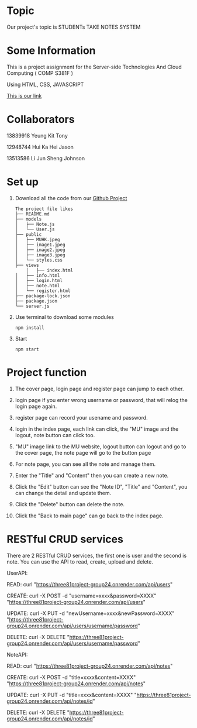 # Topic
Our project's topic is STUDENTs TAKE NOTES SYSTEM

# Some Information
This is a project assignment for the Server-side Technologies And Cloud Computing ( COMP S381F ) 

Using HTML, CSS, JAVASCRIPT

[This is our link](https://three81project-group24.onrender.com)

# Collaborators
13839918 Yeung Kit Tony

12948744 Hui Ka Hei Jason

13513586 Li Jun Sheng Johnson

# Set up 
1. Download all the code from our [Github Project](https://github.com/JohnsonLJS/381project_group24)
	```
   The project file likes
	├── README.md
	├── models
 	│   ├── Note.js
	│   └── User.js
	├── public
	│   ├── MUHK.jpeg
	│   ├── image1.jpeg
	│   ├── image2.jpeg
 	│   ├── image3.jpeg
	│   └── styles.css
	├──	views
    	│	├── index.html
   	│ 	├── info.html
   	│ 	├── login.html
	│	├── note.html 
	│	└── register.html
	├── package-lock.json
	├── package.json
	└── server.js
    ```
3. Use terminal to download some modules
	```
 	npm install
	```

4. Start
	```
	npm start
	```
 # Project function
 1. The cover page, login page and register page can jump to each other.

 2. login page if you enter wrong username or password, that will relog the login page again.

 3. register page can record your usename and password.

 4. login in the index page, each link can click, the "MU" image and the logout, note button can cilck too.

 5. "MU" image link to the MU website, logout button can logout and go to the cover page, the note page will go to the button page
 
 6. For note page, you can see all the note and manage them.
 
 7. Enter the "Title" and "Content" then you can create a new note.
 
 8. Click the "Edit" button can see the "Note ID", "Title" and "Content", you can change the detail and update them.
 
 9. Click the "Delete" button can delete the note.
 
 10. Click the "Back to main page" can go back to the index page.

#  RESTful CRUD services 
There are 2 RESTful CRUD services, the first one is user and the second is note. You can use the API to read, create, upload and delete.

UserAPI:

READ:
curl "https://three81project-group24.onrender.com/api/users"

CREATE:
curl -X POST -d "username=xxxx&password=XXXX" "https://three81project-group24.onrender.com/api/users"

UPDATE:
curl -X PUT -d "newUsername=xxxx&newPassword=XXXX" "https://three81project-group24.onrender.com/api/users/username/password"

DELETE:
curl -X DELETE "https://three81project-group24.onrender.com/api/users/username/password"

NoteAPI:

READ:
curl "https://three81project-group24.onrender.com/api/notes"

CREATE:
curl -X POST -d "title=xxxx&content=XXXX" "https://three81project-group24.onrender.com/api/notes"

UPDATE:
curl -X PUT -d "title=xxxx&content=XXXX" "https://three81project-group24.onrender.com/api/notes/id"

DELETE:
curl -X DELETE "https://three81project-group24.onrender.com/api/notes/id"
 
     
   
 
	
